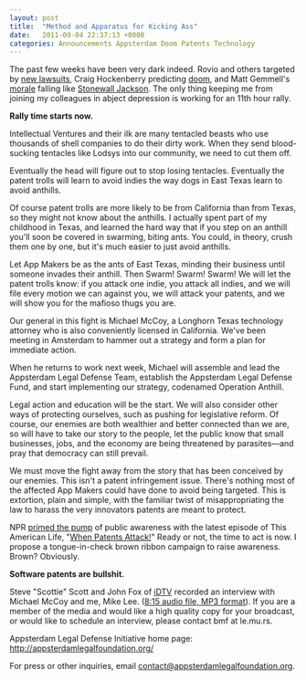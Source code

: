 ```yaml
---
layout: post
title:  "Method and Apparatus for Kicking Ass"
date:   2011-09-04 22:37:13 +0000
categories: Announcements Appsterdam Doom Patents Technology
---
```



The past few weeks have been very dark indeed. Rovio and others targeted by <a href="http://www.guardian.co.uk/technology/2011/jul/22/angry-birds-maker-rovio-sued-by-lodsys">new lawsuits</a>, Craig Hockenberry predicting <a href="http://furbo.org/2011/07/13/the-rise-and-fall-of-the-independent-developer/">doom</a>, and Matt Gemmell's <a href="http://mattgemmell.com/2011/05/23/makers-and-takers">morale</a> falling like <a href="http://en.wikipedia.org/wiki/Stonewall_Jackson">Stonewall Jackson</a>. The only thing keeping me from joining my colleagues in abject depression is working for an 11th hour rally.



<strong>Rally time starts now.</strong>



Intellectual Ventures and their ilk are many tentacled beasts who use thousands of shell companies to do their dirty work. When they send blood-sucking tentacles like Lodsys into our community, we need to cut them off. 



Eventually the head will figure out to stop losing tentacles. Eventually the patent trolls will learn to avoid indies the way dogs in East Texas learn to avoid anthills.



Of course patent trolls are more likely to be from California than from Texas, so they might not know about the anthills. I actually spent part of my childhood in Texas, and learned the hard way that if you step on an anthill you'll soon be covered in swarming, biting ants. You could, in theory, crush them one by one, but it's much easier to just avoid anthills.



Let App Makers be as the ants of East Texas, minding their business until someone invades their anthill. Then Swarm! Swarm! Swarm! We will let the patent trolls know: if you attack one indie, you attack all indies, and we will file every motion we can against you, we will attack your patents, and we will show you for the mafioso thugs you are.



Our general in this fight is Michael McCoy, a Longhorn Texas technology attorney who is also conveniently licensed in California. We've been meeting in Amsterdam to hammer out a strategy and form a plan for immediate action.



When he returns to work next week, Michael will assemble and lead the Appsterdam Legal Defense Team, establish the Appsterdam Legal Defense Fund, and start implementing our strategy, codenamed Operation Anthill.



Legal action and education will be the start. We will also consider other ways of protecting ourselves, such as pushing for legislative reform. Of course, our enemies are both wealthier and better connected than we are, so will have to take our story to the people, let the public know that small businesses, jobs, and the economy are being threatened by parasites—and pray that democracy can still prevail.



We must move the fight away from the story that has been conceived by our enemies. This isn't a patent infringement issue. There's nothing most of the affected App Makers could have done to avoid being targeted. This is extortion, plain and simple, with the familiar twist of misappropriating the law to harass the very innovators patents are meant to protect.



NPR <a href="http://www.npr.org/blogs/money/2011/07/26/138576167/when-patents-attack">primed the pump</a> of public awareness with the latest episode of This American Life, "<a href="http://www.thisamericanlife.org/radio-archives/episode/441/when-patents-attack">When Patents Attack!</a>" Ready or not, the time to act is now. I propose a tongue-in-check brown ribbon campaign to raise awareness. Brown? Obviously.



<strong>Software patents are bullshit.</strong>



Steve "Scottie" Scott and John Fox of <a href="http://ideveloper.tv/">iDTV</a> recorded an interview with Michael McCoy and me, Mike Lee. (<a href="http://bit.ly/o4CGXE">8:15 audio file, MP3 format</a>). If you are a member of the media and would like a high quality copy for your broadcast, or would like to schedule an interview, please contact bmf at le.mu.rs.



Appsterdam Legal Defense Initiative home page: <a href="http://appsterdamlegalfoundation.org/">http://appsterdamlegalfoundation.org/</a>



For press or other inquiries, email <a href="mailto:contact@appsterdamlegalfoundation.org">contact@appsterdamlegalfoundation.org</a>.


